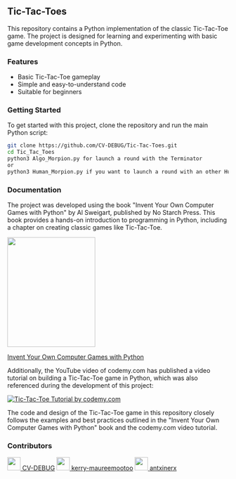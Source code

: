 ## Tic-Tac-Toes

This repository contains a Python implementation of the classic Tic-Tac-Toe game. The project is designed for learning and experimenting with basic game development concepts in Python.

### Features
- Basic Tic-Tac-Toe gameplay
- Simple and easy-to-understand code
- Suitable for beginners

### Getting Started
To get started with this project, clone the repository and run the main Python script:

```bash
git clone https://github.com/CV-DEBUG/Tic-Tac-Toes.git
cd Tic_Tac_Toes
python3 Algo_Morpion.py for launch a round with the Terminator
or
python3 Human_Morpion.py if you want to launch a round with an other Human
```
### Documentation
The project was developed using the book "Invent Your Own Computer Games with Python" by Al Sweigart, published by No Starch Press. This book provides a hands-on introduction to programming in Python, including a chapter on creating classic games like Tic-Tac-Toe.

<img src="https://nostarch.com/sites/default/files/styles/uc_product/public/InventwithPython_cover.png?itok=_1WiSRJH" width="200" height="250">

[Invent Your Own Computer Games with Python](https://nostarch.com/inventwithpython)

<p>Additionally, the YouTube video of codemy.com has published a video tutorial on building a Tic-Tac-Toe game in Python, which was also referenced during the development of this project:</p>
<a href="https://www.youtube.com/watch?v=xx0qmpuA-vM" target="_blank">
    <img src="https://img.youtube.com/vi/xx0qmpuA-vM/0.jpg" alt="Tic-Tac-Toe Tutorial by codemy.com">
</a>



The code and design of the Tic-Tac-Toe game in this repository closely follows the examples and best practices outlined in the "Invent Your Own Computer Games with Python" book and the codemy.com video tutorial.

### Contributors

[<img src="https://github.com/CV-DEBUG.png" width="30px;"/> <a href="https://github.com/CV-DEBUG">CV-DEBUG</a>](https://github.com/CV-DEBUG)
[<img src="https://github.com/Lok774.png" width="30px;"/> <a href="https://github.com/Lok774">kerry-maureemootoo</a>](https://github.com/Lok774) 
[<img src="https://github.com/antxinerx.png" width="30px;"/> <a href="https://github.com/antxinerx">antxinerx</a>](https://github.com/antxinerx)
